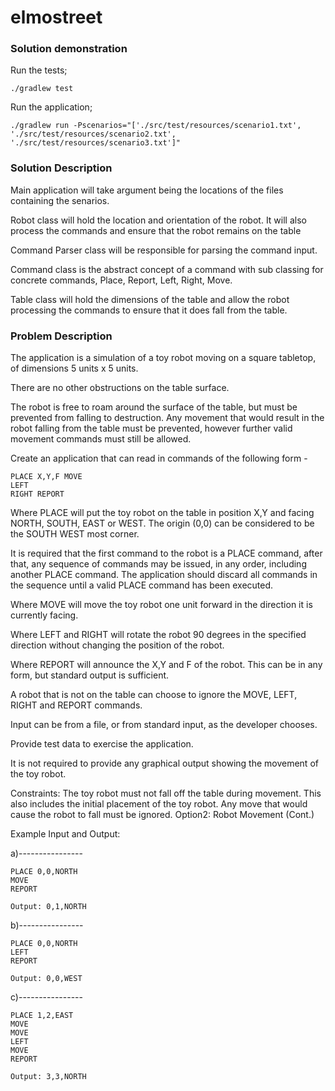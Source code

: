 # elmostreet

### Solution demonstration

Run the tests;
```
./gradlew test
```

Run the application;
```
./gradlew run -Pscenarios="['./src/test/resources/scenario1.txt', './src/test/resources/scenario2.txt', './src/test/resources/scenario3.txt']" 
```

### Solution Description

Main application will take argument being the locations of the files containing the senarios.

Robot class will hold the location and orientation of the robot.  It will also process the commands and ensure that the robot remains on the table

Command Parser class will be responsible for parsing the command input.

Command class is the abstract concept of a command with sub classing for concrete commands, Place, Report, Left, Right, Move.

Table class will hold the dimensions of the table and allow the robot processing the commands to ensure that it does fall from the table.

### Problem Description

The application is a simulation of a toy robot moving on a square tabletop, of dimensions 5 units x 5 units.

There are no other obstructions on the table surface.

The robot is free to roam around the surface of the table, but must be prevented from falling to destruction. Any movement that would result in the robot falling from the table must be prevented, however further valid movement commands must still be allowed.

Create an application that can read in commands of the following form -

```
PLACE X,Y,F MOVE
LEFT
RIGHT REPORT
```

Where PLACE will put the toy robot on the table in position X,Y and facing NORTH, SOUTH, EAST or WEST. The origin (0,0) can be considered to be the SOUTH WEST most corner.

It is required that the first command to the robot is a PLACE command, after that, any sequence of commands may be issued, in any order, including another PLACE command. The application should discard all commands in the sequence until a valid PLACE command has been executed.

Where MOVE will move the toy robot one unit forward in the direction it is currently facing.

Where LEFT and RIGHT will rotate the robot 90 degrees in the specified direction without changing the position of the robot.

Where REPORT will announce the X,Y and F of the robot. This can be in any form, but standard output is sufficient.

A robot that is not on the table can choose to ignore the MOVE, LEFT, RIGHT and REPORT commands.

Input can be from a file, or from standard input, as the developer chooses.

Provide test data to exercise the application.

It is not required to provide any graphical output showing the movement of the toy robot.

Constraints:
The toy robot must not fall off the table during movement. This also includes the initial placement of the toy robot. Any move that would cause the robot to fall must be ignored.
Option2: Robot Movement (Cont.)

Example Input and Output:

a)---------------- 
```
PLACE 0,0,NORTH 
MOVE
REPORT
```
```
Output: 0,1,NORTH
```
b)---------------- 
```
PLACE 0,0,NORTH 
LEFT
REPORT
```
```
Output: 0,0,WEST
```
c)---------------- 
```
PLACE 1,2,EAST 
MOVE
MOVE
LEFT
MOVE
REPORT
```
```
Output: 3,3,NORTH
```